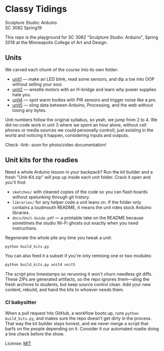 # Classy Tidings
Sculpture Studio: Arduino  
SC 3082 Spring19

This repo is the playground for SC 3082 "Sculpture Studio: Arduino", Spring 2019 at the Minneapolis College of Art and Design.

## Units

We carved each chunk of the course into its own folder:

- [unit1](unit1/README.md) — make an LED blink, read some sensors, and dip a toe into OOP without selling your soul.
- [unit2](unit2/README.md) — wrestle motors with an H-bridge and learn why power supplies hate you.
- [unit4](unit4/README.md) — spot warm bodies with PIR sensors and trigger noise like a pro.
- [unit5](unit5/README.md) — sling data between Arduino, Processing, and the web without losing any bytes.

Unit numbers follow the original syllabus, so yeah, we jump from 2 to 4. We did no-code work in unit 3 where we spent an hour alone, without cell phones or media sources we could personally controll, just existing in the world and noticing it happen, considering inputs and outputs.

Check -link- soon for photo/video documentation!

## Unit kits for the roadies

Need a whole Arduino lesson in your backpack? Run the kit builder and a
fresh "Unit-Kit.zip" will pop up inside each unit folder. Crack it open and
you'll find:

- `sketches/` with cleaned copies of the code so you can flash boards without
  spelunking through git history.
- `libraries/` for any helper code a unit leans on. If the folder only contains
  a loudmouth README, it means the unit rides stock Arduino libraries.
- `docs/Unit-Guide.pdf` — a printable take on the README because sometimes the
  studio Wi-Fi ghosts out exactly when you need instructions.

Regenerate the whole pile any time you tweak a unit:

```bash
python build_kits.py
```

You can also feed it a subset if you're only remixing one or two modules:

```bash
python build_kits.py unit4 unit5
```

The script pins timestamps so rerunning it won't churn needless git diffs.
These ZIPs are generated artifacts, so the repo ignores them—sling the fresh
archives to students, but keep source control clean. Add your new content,
rebuild, and hand the kits to whoever needs them.

### CI babysitter

When a pull request hits GitHub, a workflow boots up, runs `python build_kits.py`,
and makes sure the repo doesn't get dirty in the process. That way the kit
builder stays honest, and we never merge a script that barfs on the people
depending on it. Consider it our automated roadie doing a line check before
the show.

License: [MIT](LICENSE)
